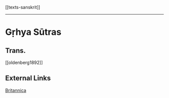 [[texts-sanskrit]]

---

# Gṛhya Sūtras
## Trans.
[[oldenberg1892]]

## External Links
[Britannica](https://www.britannica.com/topic/Grihya-sutra)